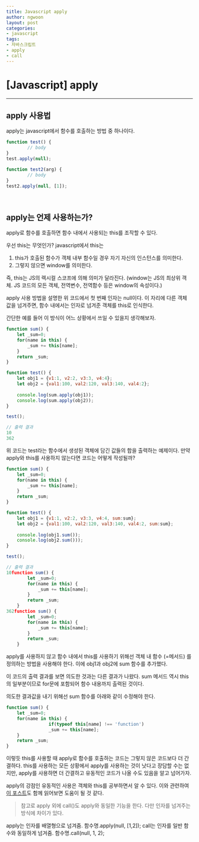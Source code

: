 ```yaml
---
title: Javascript apply
author: ngwoon
layout: post
categories:
- javascript
tags:
- 자바스크립트
- apply
- call
---
```


# [Javascript] apply
- - -

## apply 사용법
apply는 javascript에서 함수를 호출하는 방법 중 하나이다.

```jsx
function test() {
		// body
}
test.apply(null);

function test2(arg) {
		// body
}
test2.apply(null, [1]);
```

<br/>

## apply는 언제 사용하는가?
apply로 함수를 호출하면 함수 내에서 사용되는 this를 조작할 수 있다.

우선 this는 무엇인가? javascript에서 this는 

1. this가 호출된 함수가 객체 내부 함수일 경우 자기 자신의 인스턴스를 의미한다.
2. 그렇지 않으면 window를 의미한다. 

즉, this는 JS의 렉시컬 스코프에 의해 의미가 달라진다.
(window는 JS의 최상위 객체. JS 코드의 모든 객체, 전역변수, 전역함수 등은 window의 속성이다.)

apply 사용 방법을 설명한 위 코드에서 첫 번째 인자는 null이다. 이 자리에 다른 객체 값을 넘겨주면, 함수 내에서는 인자로 넘겨준 객체를 this로 인식한다.

간단한 예를 들어 이 방식이 어느 상황에서 쓰일 수 있을지 생각해보자.

```jsx
function sum() {
    let _sum=0;
    for(name in this) {
        _sum += this[name];
    }
    return _sum;
}

function test() {
    let obj1 = {v1:1, v2:2, v3:3, v4:4};
    let obj2 = {val1:100, val2:120, val3:140, val4:2};
    
    console.log(sum.apply(obj1));
    console.log(sum.apply(obj2));
}

test();

// 출력 결과
10
362
```

위 코드는 test라는 함수에서 생성된 객체에 담긴 값들의 합을 출력하는 예제이다. 만약 apply와 this를 사용하지 않는다면 코드는 어떻게 작성될까?

```jsx
function sum() {
    let _sum=0;
    for(name in this) {
        _sum += this[name];
    }
    return _sum;
}

function test() {
    let obj1 = {v1:1, v2:2, v3:3, v4:4, sum:sum};
    let obj2 = {val1:100, val2:120, val3:140, val4:2, sum:sum};
    
    console.log(obj1.sum());
    console.log(obj2.sum()));
}

test();

// 출력 결과
10function sum() {
        let _sum=0;
        for(name in this) {
            _sum += this[name];
        }
        return _sum;
    }
362function sum() {
        let _sum=0;
        for(name in this) {
            _sum += this[name];
        }
        return _sum;
    }
```

apply를 사용하지 않고 함수 내에서 this를 사용하기 위해선 객체 내 함수 (=메서드) 를 정의하는 방법을 사용해야 한다. 이에 obj1과 obj2에 sum 함수를 추가했다.

이 코드의 출력 결과를 보면 의도한 것과는 다른 결과가 나왔다. sum 메서드 역시 this의 일부분이므로 for문에 포함되어 함수 내용까지 출력된 것이다.

의도한 결과값을 내기 위해선 sum 함수를 아래와 같이 수정해야 한다.

```jsx
function sum() {
    let _sum=0;
    for(name in this) {
				if(typeof this[name] !== 'function')
		        _sum += this[name];
    }
    return _sum;
}
```

이렇듯 this를 사용할 때 apply로 함수를 호출하는 코드는 그렇지 않은 코드보다 더 간결하다. this를 사용하는 모든 상황에서 apply를 사용하는 것이 낫다고 장담할 수는 없지만, apply를 사용하면 더 간결하고 유동적인 코드가 나올 수도 있음을 알고 넘어가자.

apply의 강점인 유동적인 사용은 객체와 this를 공부하면서 알 수 있다. 이와 관련하여 [이 포스트]()도 함께 읽어보면 도움이 될 것 같다.

> 참고로 apply 외에 call()도 apply와 동일한 기능을 한다. 다만 인자를 넘겨주는 방식에 차이가 있다.

apply는 인자를 배열형으로 넘겨줌.                함수명.apply(null, [1,2]);
call는 인자를 일반 함수와 동일하게 넘겨줌.   함수명.call(null, 1, 2);